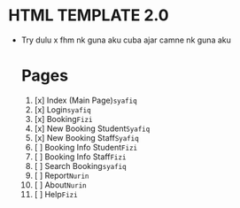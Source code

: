 # HTML TEMPLATE 2.0

- Try dulu x fhm nk guna aku cuba ajar camne nk guna aku

  # Pages

  1. [x] Index (Main Page)`syafiq`
  2. [x] Login`syafiq`
  3. [x] Booking`Fizi`
  4. [x] New Booking Student`Syafiq`
  5. [x] New Booking Staff`Syafiq`
  6. [ ] Booking Info Student`Fizi`
  7. [ ] Booking Info Staff`Fizi`
  8. [ ] Search Booking`syafiq`
  9. [ ] Report`Nurin`
  10. [ ] About`Nurin`
  11. [ ] Help`Fizi`